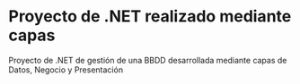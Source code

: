 # Proyecto de .NET realizado mediante capas

Proyecto de .NET de gestión de una BBDD desarrollada mediante capas de Datos, Negocio y Presentación
